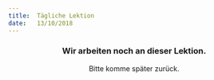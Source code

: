 ```yaml
---
title:  Tägliche Lektion
date:   13/10/2018
---
```


### <center>Wir arbeiten noch an dieser Lektion.</center>
<center>Bitte komme später zurück.</center>